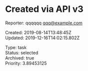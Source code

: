# Created via API v3

Reporter: qqqqqq <qqq@example.com>  

Created: 2019-08-14T13:48:45Z  
Updated: 2019-12-16T14:02:15.802Z

Type: task  
Status: selected  
Archived: true  
Priority: 3.89453125
